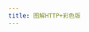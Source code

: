 ```yaml
---
title: 图解HTTP+彩色版
---
```

<script setup>
import PdfReaderComponent from './PdfReaderComponent.vue'
const url = '/图解HTTP+彩色版.pdf';
</script>
<PdfReaderComponent :url="url"/>
